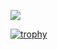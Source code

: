 <a href="https://wakatime.com"><img src="https://wakatime.com/share/@orhandem4/92a695a4-9f98-46f0-a8a1-abe0ea0c574c.png" /></a>

[![trophy](https://github-profile-trophy.vercel.app/?username=Orhandem4&theme=onedark)](https://github.com/ryo-ma/github-profile-trophy)

